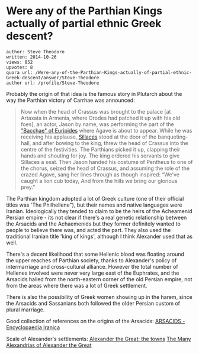# Were any of the Parthian Kings actually of partial ethnic Greek descent?

	author: Steve Theodore
	written: 2014-10-26
	views: 852
	upvotes: 8
	quora url: /Were-any-of-the-Parthian-Kings-actually-of-partial-ethnic-Greek-descent/answer/Steve-Theodore
	author url: /profile/Steve-Theodore


Probably the origin of that idea is the famous story in Plutarch about the way the Parthian victory of Carrhae was announced:



> Now when the head of Crassus was brought to the palace [at Artaxata in Armenia, where Orodes had patched it up with his old foes], an actor, Jason by name, was performing the part of the ["Bacchae" of Euripides](http://www.wfltd.com/persians/parthia3.htm#bacchae) where Agave is about to appear. While he was receiving his applause, [Sillaces](http://www.wfltd.com/persians/parthia3.htm#sillaces) stood at the door of the banqueting-hall, and after bowing to the king, threw the head of Crassus into the centre of the festivities. The Parthians picked it up, clapping their hands and shouting for joy. The king ordered his servants to give Sillaces a seat. Then Jason handed his costume of Pentheus to one of the chorus, seized the head of Crassus, and assuming the role of the crazed Agave, sang her lines through as though inspired:
 “We've caught a lion cub today,
And from the hills we bring our glorious prey.”




The Parthian kingdom adopted a lot of Greek culture (one of their official titles was 'The Philhellene"), but their names and native languages were Iranian. Ideologically they tended to claim to be the heirs of the Acheamenid Persian empire - its not clear if there's a real genetic relationship between the Arsacids and the Achaemenids but they former definitely wanted to people to believe there was, and acted the part. They also used the traditional Iranian title 'king of kings', although I think Alexander used that as well.

There's a decent likelihood that some Hellenic blood was floating around the upper reaches of Parthian society, thanks to Alexander's policy of intermarriage and cross-cultural alliance. However the total number of Hellenes involved were never very large east of the Euphrates, and the Arsacids hailed from the north-eastern corner of the old Persian empire, not from the areas where there was a lot of Greek settlement.

There is also the possibility of Greek women showing up in the harem, since the Arsacids and Sassanians both followed the older Persian custom of plural marriage.

Good collection of references on the origins of the Arsacids:
[ARSACIDS - Encyclopaedia Iranica](http://www.iranicaonline.org/articles/arsacids-index)

Scale of Alexander's settlements:
[Alexander the Great: the towns](http://www.livius.org/aj-al/alexander/alexander_z2.html)
[The Many Alexandrias of Alexander the Great](http://basementgeographer.com/the-many-alexandrias-of-alexander-the-great/)

